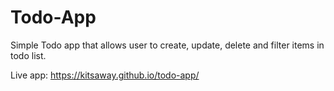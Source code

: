 # Todo-App

Simple Todo app that allows user to create, update, delete and filter items in todo list. 

Live app: https://kitsaway.github.io/todo-app/
